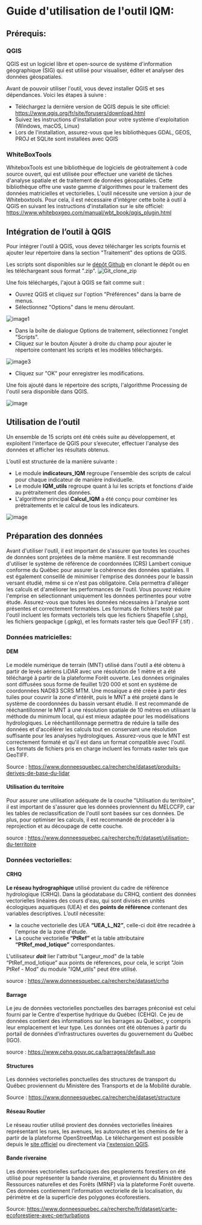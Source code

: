 # Guide d'utilisation de l'outil IQM:

## Prérequis:
### QGIS

QGIS est un logiciel libre et open-source de système d'information géographique (SIG) qui est utilisé pour visualiser, éditer et analyser des données géospatiales.

Avant de pouvoir utiliser l'outil, vous devez installer QGIS et ses dépendances. Voici les étapes à suivre :
- Téléchargez la dernière version de QGIS depuis le site officiel: https://www.qgis.org/fr/site/forusers/download.html
- Suivez les instructions d'installation pour votre système d'exploitation (Windows, macOS, Linux)
- Lors de l'installation, assurez-vous que les bibliothèques GDAL, GEOS, PROJ et SQLite sont installées avec QGIS

### WhiteBoxTools
WhiteboxTools est une bibliothèque de logiciels de géotraitement à code source ouvert, qui est utilisée pour effectuer une variété de tâches d'analyse spatiale et de traitement de données géospatiales. Cette bibliothèque offre une vaste gamme d'algorithmes pour le traitement des données matricielles et vectorielles.
L'outil nécessite une version à jour de Whiteboxtools. Pour cela, il est nécessaire d'intégrer cette boite à outil à QGIS en suivant les instructions d'installation sur le site officiel:
https://www.whiteboxgeo.com/manual/wbt_book/qgis_plugin.html

## Intégration de l’outil à QGIS

Pour intégrer l'outil à QGIS, vous devez télécharger les scripts fournis et ajouter leur répertoire dans la section "Traitement" des options de QGIS.

Les scripts sont disponibles sur le [dépôt Github](https://github.com/Mehourka/QGIS-IQM) en clonant le dépôt ou en les téléchargeant sous format ".zip".
![Git_clone_zip](https://user-images.githubusercontent.com/84189822/227321703-39829cec-abfa-41dc-9d6c-d81cd4d0d401.png)

Une fois téléchargés, l'ajout  à QGIS se fait comme suit :

- Ouvrez QGIS et cliquez sur l'option "Préférences" dans la barre de menus.
- Sélectionnez "Options" dans le menu déroulant.

![image1](https://user-images.githubusercontent.com/84189822/227153987-c880d5d2-b5e8-4606-8ed1-2b7a528285c4.png)

- Dans la boîte de dialogue Options de traitement, sélectionnez l'onglet "Scripts".
- Cliquez sur le bouton Ajouter à droite du champ pour ajouter le répertoire contenant les scripts et les modèles téléchargés.

![image3](https://user-images.githubusercontent.com/84189822/227154199-0191a4ed-2248-4cc6-93f4-ee73594d5919.png)

- Cliquez sur "OK" pour enregistrer les modifications.

Une fois ajouté dans le répertoire des scripts, l'algorithme Processing de l'outil sera disponible dans QGIS.


![image](https://user-images.githubusercontent.com/84189822/227292525-bc2e5ef8-59e1-4b1d-8b55-e095aedb0ec2.png)

## Utilisation de l’outil


Un ensemble de 15 scripts ont été créés suite au développement, et exploitent l'interface de QGIS pour s’executer, effectuer l'analyse des données et afficher les résultats obtenus.

L’outil est structurée de la manière suivante :
- Le module **indicateurs_IQM** regroupe l'ensemble des scripts de calcul pour chaque indicateur de manière individuelle.
- Le module **IQM_utils** regroupe quant à lui les scripts et fonctions d'aide au prétraitement des données.
- L'algorithme principal **Calcul_IQM** a été conçu pour combiner les prétraitements et le calcul de tous les indicateurs.


![image](https://user-images.githubusercontent.com/84189822/227307189-d37efd2c-e010-461a-af50-fbe83b35c2d3.png)

## Préparation des données
Avant d'utiliser l'outil, il est important de s'assurer que toutes les couches de données sont projetées de la même manière. Il est recommandé d'utiliser le système de référence de coordonnées (CRS) Lambert conique conforme du Québec pour assurer la cohérence des données spatiales.
Il est également conseillé de minimiser l'emprise des données pour le bassin versant étudié, même si ce n'est pas obligatoire. Cela permettra d'alléger les calculs et d'améliorer les performances de l'outil. Vous pouvez réduire l'emprise en sélectionnant uniquement les données pertinentes pour votre étude.
Assurez-vous que toutes les données nécessaires à l'analyse sont présentes et correctement formatées. Les formats de fichiers testé par l'outil incluent les formats vectoriels tels que les fichiers Shapefile (.shp), les fichiers geopackge (.gpkg), et les formats raster tels que GeoTIFF (.tif)        .

### Données matricielles:
#### DEM
Le modèle numérique de terrain (MNT) utilisé dans l'outil a été obtenu à partir de levés aériens LiDAR avec une résolution de 1 mètre et a été téléchargé à partir de la plateforme Forêt ouverte. Les données originales sont diffusées sous forme de feuillet 1/20 000 et sont en système de coordonnées NAD83 SCRS MTM.
Une mosaïque a été créée à partir des tuiles pour couvrir la zone d'intérêt, puis le MNT a été projeté dans le système de coordonnées du bassin versant étudié. Il est recommandé de rééchantillonner le MNT à une résolution spatiale de 10 mètres en utilisant la méthode du minimum local, qui est mieux adaptée pour les modélisations hydrologiques.
Le rééchantillonnage permettra de réduire la taille des données et d'accélérer les calculs tout en conservant une résolution suffisante pour les analyses hydrologiques. Assurez-vous que le MNT est correctement formaté et qu'il est dans un format compatible avec l'outil. Les formats de fichiers pris en charge incluent les formats raster tels que GeoTIFF.

Source : https://www.donneesquebec.ca/recherche/dataset/produits-derives-de-base-du-lidar


#### Utilisation du territoire
Pour assurer une utilisation adéquate de la couche "Utilisation du territoire", il est important de s'assurer que les données proviennent du MELCCFP, car les tables de reclassification de l'outil sont basées sur ces données. De plus, pour optimiser les calculs, il est recommandé de procéder à la reprojection et au découpage de cette couche.

source : https://www.donneesquebec.ca/recherche/fr/dataset/utilisation-du-territoire

### Données vectorielles:
#### CRHQ
**Le réseau hydrographique** utilisé provient du cadre de référence hydrologique (CRHQ). Dans la géodatabase du CRHQ, contient des données vectorielles linéaires des cours d'eau, qui sont divisés en unités écologiques aquatiques (UEA) et des **points de référence** contenant des variables descriptives.
L’outil nécessite:
- la couche vectorielle des UEA **“UEA_L_N2”**, celle-ci doit être recadrée à l'emprise de la zone d'étude.
- La couche vectorielle **“PtRef”** et la table attributaire **“PtRef_mod_lotique”** correspondantes.

L'utilisateur ***doit*** lier l'attribut "Largeur_mod" de la table “PtRef_mod_lotique” aux points de réferences, pour cela, le script "Join PtRef - Mod" du module "IQM_utils" peut être utilisé.

source : https://www.donneesquebec.ca/recherche/dataset/crhq

#### Barrage
Le jeu de données vectorielles ponctuelles des barrages préconisé est celui fourni par le Centre d'expertise hydrique du Québec (CEHQ). Ce jeu de données contient des informations sur les barrages au Québec, y compris leur emplacement et leur type. Les données ont été obtenues à partir du portail de données d’infrastructures ouvertes du gouvernement du Québec (IGO).

source : https://www.cehq.gouv.qc.ca/barrages/default.asp
#### Structures

Les données vectorielles ponctuelles des structures de transport du Québec proviennent du Ministère des Transports et de la Mobilité durable.

Source : https://www.donneesquebec.ca/recherche/dataset/structure


#### Réseau Routier
Le réseau routier utilisé provient des données vectorielles linéaires représentant les rues, les avenues, les autoroutes et les chemins de fer à partir de la plateforme OpenStreetMap.
Le téléchargement est possible depuis le [site officiel](https://welcome.openstreetmap.org/working-with-osm-data/downloading-and-using/) ou directement via [l'extension QGIS](https://plugins.qgis.org/plugins/QuickOSM/).

#### Bande riveraine
Les données vectorielles surfaciques des peuplements forestiers on été utilisé pour représenter la bande riveraine, et proviennent du Ministère des Ressources naturelles et des Forêts (MRNF) via la plateforme Forêt ouverte. Ces données contiennent l’information vectorielle de la localisation, du périmètre et de la superficie des polygones écoforestiers.

Source:  https://www.donneesquebec.ca/recherche/fr/dataset/carte-ecoforestiere-avec-perturbations
